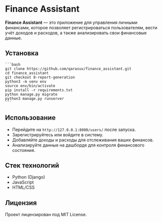 # Finance Assistant

**Finance Assistant** — это приложение для управления личными финансами, которое позволяет регистрироваться пользователям, вести учёт доходов и расходов, а также анализировать свои финансовые данные.

## Установка
    ```bash
    git clone https://github.com/qarasuv/finance_assistant.git
    cd finance_assistant
    git checkout 8-report-generation
    python3 -m venv env
    source env/bin/activate
    pip install -r requirements.txt
    python manage.py migrate
    python3 manage.py runserver
    ```

## Использование

- Перейдите на `http://127.0.0.1:8000/users/` после запуска.
- Зарегистрируйтесь или войдите в систему.
- Добавляйте доходы и расходы для отслеживания ваших финансов.
- Анализируйте данные на дашборде для контроля финансового состояния.

## Стек технологий

- Python (Django)
- JavaScript
- HTML/CSS

## Лицензия

Проект лицензирован под MIT License.
